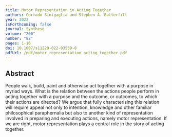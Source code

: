 ```yaml
---
title: Motor Representation in Acting Together
authors: Corrado Sinigaglia and Stephen A. Butterfill
year: 2022
isForthcoming: false
journal: Synthese
volume: "200"
number: "82"
pages: 1-16
doi: 10.1007/s11229-022-03539-8
pdfUrl: /pdf/motor_representation_acting_together.pdf
---
```


## Abstract

People walk, build, paint and otherwise act together with a purpose in myriad ways. What is the relation between the actions people perform in acting together with a purpose and the outcome, or outcomes, to which their actions are directed? We argue that fully characterising this relation will require appeal not only to intention, knowledge and other familiar philosophical paraphernalia but also to another kind of representation involved in preparing and executing actions, namely motor representation. If we are right, motor representation plays a central role in the story of acting together.

